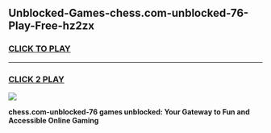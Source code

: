 
## Unblocked-Games-chess.com-unblocked-76-Play-Free-hz2zx
<h3>
<a href="https://premium76.site?title=chess.com-unblocked-76&ref=21A">CLICK TO PLAY</a></h3>
<hr>

<h3>
<a href="https://premium76.site?title=chess.com-unblocked-76&ref=21A">CLICK 2 PLAY</a>
  
</h3>

<a href="https://premium76.site?title=chess.com-unblocked-76&ref=21A"><img src="https://clearcache.store/games.png"></a>


**chess.com-unblocked-76 games unblocked: Your Gateway to Fun and Accessible Online Gaming**
